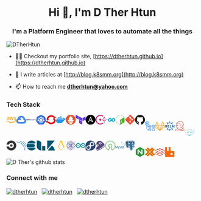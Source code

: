 <h1 align="center">Hi 👋, I'm D Ther Htun</h1>
<h3 align="center">I'm a Platform Engineer that loves to automate all the things</h3>
<p align="left"> <img src="https://komarev.com/ghpvc/?username=DTherHtun" alt="DTherHtun" /> </p>

- 👨‍💻  Checkout my portfolio site, [https://dtherhtun.github.io](https://dtherhtun.github.io)

- 📝  I write articles at [http://blog.k8smm.org](http://blog.k8smm.org)

- 📫  How to reach me **dtherhtun@yahoo.com**

### Tech Stack
<img align="left" alt="AWS" width="26px" src="./svg/amazonaws.svg" />  
<img align="left" alt="GCP" width="26px" src="./svg/googlecloud.svg" />  
<img align="left" alt="VMWARE" width="26px" src="./svg/vmware.svg" />
<img align="left" alt="Kubernetes" width="26px" src="./svg/kubernetes.svg" /> 
<img align="left" alt="Openshift" width="26px" src="./svg/redhatopenshift.svg" />   
<img align="left" alt="Docker" width="26px" src="./svg/docker.svg" />  
<img align="left" alt="Prometheus" width="26px" src="./svg/prometheus.svg" />
<img align="left" alt="Terraform" width="26px" src="./svg/terraform.svg" /> 
<img align="left" alt="Ansible" width="26px" src="./svg/ansible.svg" />  
<img align="left" alt="Consul" width="26px" src="./svg/consul.svg" /> 
<img align="left" alt="Golang" width="26px" src="./svg/go.svg" />  
<img align="left" alt="Bash" width="26px" src="./svg/gnubash.svg" />    
<img align="left" alt="Git" width="26px" src="./svg/git.svg" />  
<img align="left" alt="GitHub" width="26px" src="./svg/github.svg" />  
<img align="left" alt="GithubActions" width="26px" src="./svg/githubactions.svg" />  
<img align="left" alt="Gitlab" width="26px" src="./svg/gitlab.svg" />  
<img align="left" alt="Helm" width="26px" src="./svg/helm.svg" />  
<img align="left" alt="Jenkins" width="26px" src="./svg/jenkins.svg" />  
<img align="left" alt="JenkinsX" width="26px" src="./svg/jenkinsx.svg" />  
<img align="left" alt="Circleci" width="26px" src="./svg/circleci.svg" />  
<img align="left" alt="Sonarqube" width="26px" src="./svg/sonarqube.svg" />  
<img align="left" alt="Elasticsearch" width="26px" src="./svg/elasticsearch.svg" />  
<img align="left" alt="Logstash" width="26px" src="./svg/logstash.svg" />  
<img align="left" alt="Kibana" width="26px" src="./svg/kibana.svg" />   
<img align="left" alt="Linux" width="26px" src="./svg/linux.svg" />  
<img align="left" alt="Centos" width="26px" src="./svg/centos.svg" />  
<img align="left" alt="Arduino" width="26px" src="./svg/arduino.svg" />  
<img align="left" alt="Fedora" width="26px" src="./svg/fedora.svg" />  
<img align="left" alt="gentoo" width="26px" src="./svg/gentoo.svg" />  
<img align="left" alt="Opensource" width="26px" src="./svg/opensourceinitiative.svg" />  
<img align="left" alt="Mysql" width="26px" src="./svg/mysql.svg" />
<img align="left" alt="Postgres" width="26px" src="./svg/postgresql.svg" />  
<img align="left" alt="Nginx" width="26px" src="./svg/nginx.svg" />
<img align="left" alt="Proxmox" width="26px" src="./svg/proxmox.svg" />
<img align="left" alt="redis" width="26px" src="./svg/redis.svg" />
<img align="left" alt="rabbitmq" width="26px" src="./svg/rabbitmq.svg" />
<br>
<br>


![D Ther's github stats](https://github-readme-stats.vercel.app/api?username=DTherHtun&show_icons=true)


### Connect with me


<a href="https://linkedin.com/in/dtherhtun" target="__blank"><img align="center" src="https://cdn.jsdelivr.net/npm/simple-icons@3.0.1/icons/linkedin.svg" alt="dtherhtun" width="22px" /></a>  
<a href="https://fb.com/dtherhtun" target="__blank"><img align="center" src="https://cdn.jsdelivr.net/npm/simple-icons@3.0.1/icons/facebook.svg" alt="dtherhtun" width="22px" /></a>  
<a href="https://twitter.com/dtherhtun" target="__blank"><img align="center" src="https://cdn.jsdelivr.net/npm/simple-icons@v3/icons/twitter.svg" alt="dtherhtun" width="22px" /></a> 

